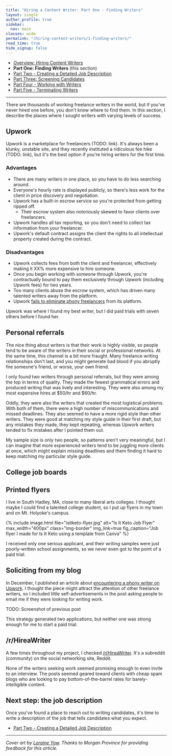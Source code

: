```yaml
---
title: "Hiring a Content Writer: Part One - Finding Writers"
layout: single
author_profile: true
sidebar:
  nav: main
classes: wide
permalink: "/hiring-content-writers/1-finding-writers/"
read_time: true
hide_signup: false
---
```


* [Overview: Hiring Content Writers](/hiring-content-writers/)
* **Part One: Finding Writers** (this section)
* [Part Two - Creating a Detailed Job Description](/hiring-content-writers/2-creating-a-job-description/)
* [Part Three: Screening Candidates](/hiring-content-writers/3-screening-candidates/)
* [Part Four - Working with Writers](/hiring-content-writers/4-working-with-writers/)
* [Part Five - Terminating Writers](/hiring-content-writers/5-terminating-writers/)

---

There are thousands of working freelance writers in the world, but if you've never hired one before, you don't know where to find them. In this section, I describe the places where I sought writers with varying levels of success.

## Upwork

Upwork is a marketplace for freelancers (TODO: link). It's always been a klunky, unstable site, and they recently instituted a ridiculous fee hike (TODO: link), but it's the best option if you're hiring writers for the first time.

### Advantages

* There are many writers in one place, so you have to do less searching around.
* Everyone's hourly rate is displayed publicly, so there's less work for the client in price discovery and negotiation.
* Upwork has a built-in escrow service so you're protected from getting ripped off.
  * Their escrow system also notoriously skewed to favor clients over freelancers.
* Upwork handles all tax reporting, so you don't need to collect tax information from your freelancer.
* Upwork's default contract assigns the client the rights to all intellectual property created during the contract.

### Disadvantages

* Upwork collects fees from both the client and freelancer, effectively making it XX% more expensive to hire someone.
* Once you begin working with someone through Upwork, you're contractually bound to pay them exclusively through Upwork (including Upwork fees) for two years.
* Too many clients abuse the escrow system, which has driven many talented writers away from the platform.
* Upwork [fails to eliminate phony freelancers](/upwork-scammer/) from its platform.

Upwork was where I found my best writer, but I did paid trials with seven others before I found her.

## Personal referrals

The nice thing about writers is that their work is highly visible, so people tend to be aware of the writers in their social or professional networks. At the same time, this channel is a bit more fraught. Many freelance writing relationships don't last, and you might generate bad blood if you abruptly fire someone's friend, or worse, your own friend.

I only found two writers through personal referrals, but they were among the top in terms of quality. They made the fewest grammatical errors and produced writing that was lively and interesting. They were also among my most expensive hires at $50/hr and $60/hr.

Oddly, they were also the writers that created the most logistical problems. With both of them, there were a high number of miscommunications and missed deadlines. They also seemed to have a more rigid style than other writers. They were good at matching my style guide in their first draft, but any mistakes they made, they kept repeating, whereas Upwork writers tended to fix mistakes after I pointed them out.

My sample size is only two people, so patterns aren't very meaningful, but I can imagine that more experienced writers tend to be juggling more clients at once, which might explain missing deadlines and them finding it hard to keep matching my particular style guide.

## College job boards



## Printed flyers

I live in South Hadley, MA, close to many liberal arts colleges. I thought maybe I could find a talented college student, so I put up flyers in my town and on Mt. Holyoke's campus.

{% include image.html file="isitketo-flyer.jpg" alt="Is It Keto Job Flyer" max_width="400px" class="img-border" img_link=true fig_caption="Job flyer I made for Is It Keto using a template from Canva" %}

I received only one serious applicant, and their writing samples were just poorly-written school assignments, so we never even got to the point of a paid trial.

## Soliciting from my blog

In December, I published an article about [encountering a phony writer on Upwork](/upwork-scammer/). I thought the piece might attract the attention of other freelance writers, so I included little self-advertisements in the post asking people to email me if they were looking for writing work.

TODO: Screenshot of previous post

This strategy generated two applications, but neither one was strong enough for me to start a paid trial.

## /r/HireaWriter

A few times throughout my project, I checked [/r/HireaWriter](https://www.reddit.com/r/HireaWriter/). It's a subreddit (community) on the social networking site, Reddit.

None of the writers seeking work seemed promising enough to even invite to an interview. The posts seemed geared toward clients with cheap spam blogs who are looking to pay bottom-of-the-barrel rates for barely-intelligible content.

## Next step: the job description

Once you've found a place to reach out to writing candidates, it's time to write a description of the job that tells candidates what you expect.

* [Part Two - Creating a Detailed Job Description](/hiring-content-writers/2-creating-a-job-description/)

---

*Cover art by [Loraine Yow](https://www.linkedin.com/in/lolo-ology/). Thanks to Morgan Province for providing feedback for this article.*